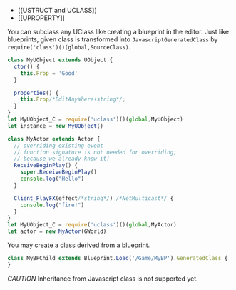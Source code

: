 - [[USTRUCT and UCLASS]]
- [[UPROPERTY]]

You can subclass any UClass like creating a blueprint in the editor. Just like blueprints, given class is transformed into `JavascriptGeneratedClass` by `require('class')()(global,SourceClass)`. 

```js
class MyUObject extends UObject {
  ctor() {
    this.Prop = 'Good'
  }

  properties() {
    this.Prop/*EditAnyWhere+string*/;
  }
}
let MyUObject_C = require('uclass')()(global,MyUObject)
let instance = new MyUObject()
```

```js
class MyActor extends Actor {
  // overriding existing event
  // function signature is not needed for overriding; 
  // because we already know it!
  ReceiveBeginPlay() {
    super.ReceiveBeginPlay()
    console.log("Hello")
  }

  Client_PlayFX(effect/*string*/) /*NetMulticast*/ {
    console.log("fire!")
  }
}
let MyUObject_C = require('uclass')()(global,MyActor)
let actor = new MyActor(GWorld)
```

You may create a class derived from a blueprint. 

```js
class MyBPChild extends Blueprint.Load('/Game/MyBP').GeneratedClass {
}
```

*CAUTION* Inheritance from Javascript class is not supported yet. 